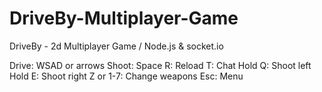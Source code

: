 # DriveBy-Multiplayer-Game
DriveBy - 2d Multiplayer Game / Node.js &amp; socket.io

Drive: WSAD or arrows
Shoot: Space
R: Reload
T: Chat
Hold Q: Shoot left
Hold E: Shoot right
Z or 1-7: Change weapons
Esc: Menu
